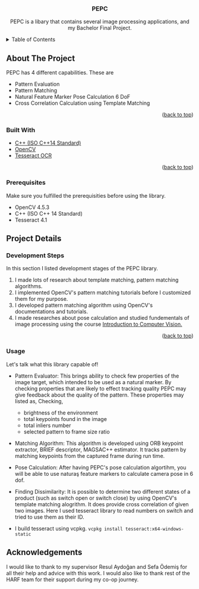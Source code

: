 <div id="top"></div>


<!-- PROJECT LOGO -->
<br />
<h3 align="center">PEPC</h3>

  <p align="center">
    PEPC is a libary that contains several image processing applications, and my Bachelor Final Project.   

</div>



<!-- TABLE OF CONTENTS -->
<details>
  <summary>Table of Contents</summary>
  <ol>
    <li>
      <a href="#about-the-project">About The Project</a> 
      <ul>
        <li><a href="#built-with">Built With</a></li>
        <li><a href="#prerequisites">Prerequisites</a></li>
      </ul>
    </li>
    <li>
         <a href="#project-details">Project Details Steps</a>
    <ul>
        <li><a href="#development-steps">Development Steps</a></li>
        <li><a href="#usage">Usage</a></li>
    </ul>
    </li>
    <li><a href="#acknowledgments">Acknowledgments</a></li>
  </ol>
</details>



<!-- ABOUT THE PROJECT -->
## About The Project

PEPC has 4 different capabilities. These are
* Pattern Evaluation
* Pattern Matching
* Natural Feature Marker Pose Calculation 6 DoF
* Cross Correlation Calculation using Template Matching

<p align="right">(<a href="#top">back to top</a>)</p>



### Built With
* [C++ (ISO C++14 Standard) ](https://isocpp.org/wiki/faq/cpp14)
* [OpenCV](https://opencv.org/)
* [Tesseract OCR](https://github.com/tesseract-ocr/tesseract)

<p align="right">(<a href="#top">back to top</a>)</p>



<!-- GETTING STARTED -->
### Prerequisites
Make sure you fulfilled the prerequisities before using the library.
* OpenCV 4.5.3
* C++ (ISO C++ 14 Standard)
* Tesseract 4.1

## Project Details

### Development Steps
In this section I listed development stages of the PEPC library. 

1. I made lots of research about template matching, pattern matching algorithms. 
2. I implemented OpenCV's pattern matching tutorials before I customized them for my purpose.
3. I developed pattern matching algorithm using OpenCV's documentations and tutorials.
4. I made researches about pose calculation and studied fundementals of image processing using the course <a href="https://www.udacity.com/course/introduction-to-computer-vision--ud810">Introduction to Computer Vision. </a>

<p align="right">(<a href="#top">back to top</a>)</p>



<!-- USAGE EXAMPLES -->
### Usage

Let's talk what this library capable of!

* Pattern Evaluator:
This brings ability to check few properties of the image target, which intended to be used as a natural marker. By checking properties that are likely to effect tracking quality PEPC may give feedback about the quality of the pattern. These properties may listed as,
    Checking,
    - brightness of the environment
    - total keypoints found in the image
    - total inliers number
    - selected pattern to frame size ratio
    
 * Matching Algorithm:
 This algorithm is developed using ORB keypoint extractor, BRIEF descriptor, MAGSAC++ estimator. It tracks pattern by matching keypoints from the captured frame during run time.
 
 * Pose Calculation:
 After having PEPC's pose calculation algortihm, you will be able to use naturaş feature markers to calculate camera pose in 6 dof.
 
 * Finding Dissimilarity:
 It is possible to determine two different states of a product (such as switch open or switch close) by using OpenCV's template matching alogrithm. It does provide cross correlation of given two images. Here I used tesseract library to read numbers on switch and tried to use them as their ID. 
 
 - I build tesseract using vcpkg. `vcpkg install tesseract:x64-windows-static`

## Acknowledgements
I would like to thank to my supervisor Resul Aydoğan and Sefa Ödemiş for all their help and advice with this work. I would also like to thank rest of the HARF team for their support during my co-op journey.
